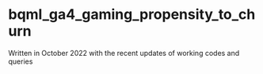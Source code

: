# bqml_ga4_gaming_propensity_to_churn
Written in October 2022 with the recent updates of working codes and queries
